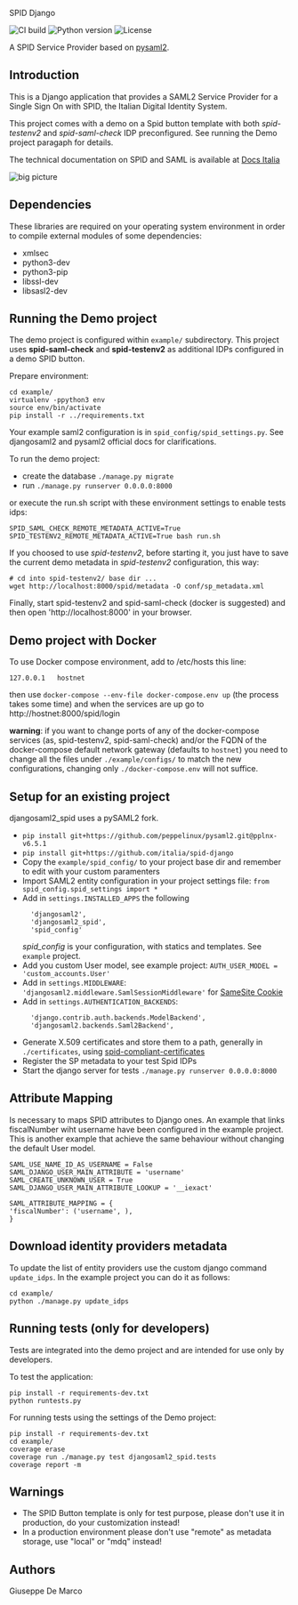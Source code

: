 SPID Django

![CI build](https://github.com/italia/spid-django/workflows/spid-django/badge.svg)
![Python version](https://img.shields.io/badge/license-Apache%202-blue.svg)
![License](https://img.shields.io/badge/python-3.7%20%7C%203.8%20%7C%203.9-blue.svg)


A SPID Service Provider based on [pysaml2](https://github.com/identitypython/pysaml2).


Introduction
------------

This is a Django application that provides a SAML2 Service Provider
for a Single Sign On with SPID, the Italian Digital Identity System.

This project comes with a demo on a Spid button template with both *spid-testenv2*
and *spid-saml-check* IDP preconfigured. See running the Demo project paragaph for details.

The technical documentation on SPID and SAML is available at [Docs Italia](https://docs.italia.it/italia/spid/spid-regole-tecniche)

![big picture](gallery/animated.gif)


Dependencies
------------

These libraries are required on your operating system environment
in order to compile external modules of some dependencies:

- xmlsec
- python3-dev
- python3-pip
- libssl-dev
- libsasl2-dev


Running the Demo project
------------------------

The demo project is configured within `example/` subdirectory.
This project uses **spid-saml-check** and **spid-testenv2** as
additional IDPs configured in a demo SPID button.

Prepare environment:
````
cd example/
virtualenv -ppython3 env
source env/bin/activate
pip install -r ../requirements.txt
````

Your example saml2 configuration is in `spid_config/spid_settings.py`.
See djangosaml2 and pysaml2 official docs for clarifications.

To run the demo project:
 - create the database `./manage.py migrate`
 - run `./manage.py runserver 0.0.0.0:8000`

or execute the run.sh script with these environment settings to enable tests idps:

 ````
 SPID_SAML_CHECK_REMOTE_METADATA_ACTIVE=True SPID_TESTENV2_REMOTE_METADATA_ACTIVE=True bash run.sh
 ````

If you choosed to use *spid-testenv2*, before starting it, you just have to save the
current demo metadata in *spid-testenv2* configuration, this way:

````
# cd into spid-testenv2/ base dir ...
wget http://localhost:8000/spid/metadata -O conf/sp_metadata.xml
````

Finally, start spid-testenv2 and spid-saml-check (docker is suggested) and
then open 'http://localhost:8000' in your browser.


Demo project with Docker
------------------------

To use Docker compose environment, add to /etc/hosts this line:
````
127.0.0.1	hostnet
````

then use `docker-compose --env-file docker-compose.env up` (the process takes some time) and when the services are up go to http://hostnet:8000/spid/login

**warning**: if you want to change ports of any of the docker-compose services (as, spid-testenv2, spid-saml-check) and/or the FQDN of the docker-compose default network gateway (defaults to `hostnet`) you need to change all the files
under `./example/configs/` to match the new configurations, changing only `./docker-compose.env` will not suffice.


Setup for an existing project
-----------------------------

djangosaml2_spid uses a pySAML2 fork.

* `pip install git+https://github.com/peppelinux/pysaml2.git@pplnx-v6.5.1`
* `pip install git+https://github.com/italia/spid-django`
* Copy the `example/spid_config/` to your project base dir and remember to edit with your custom paramenters
* Import SAML2 entity configuration in your project settings file: `from spid_config.spid_settings import *`
* Add in `settings.INSTALLED_APPS` the following
  ```
    'djangosaml2',
    'djangosaml2_spid',
    'spid_config'
  ```
  _spid_config_ is your configuration, with statics and templates. See `example` project.
* Add you custom User model, see example project: `AUTH_USER_MODEL = 'custom_accounts.User'`
* Add in `settings.MIDDLEWARE`: `'djangosaml2.middleware.SamlSessionMiddleware'` for [SameSite Cookie](https://github.com/knaperek/djangosaml2#samesite-cookie)
* Add in `settings.AUTHENTICATION_BACKENDS`:
  ```
    'django.contrib.auth.backends.ModelBackend',
    'djangosaml2.backends.Saml2Backend',
  ```
* Generate X.509 certificates and store them to a path, generally in `./certificates`, using [spid-compliant-certificates](https://github.com/italia/spid-compliant-certificates)
* Register the SP metadata to your test Spid IDPs
* Start the django server for tests `./manage.py runserver 0.0.0.0:8000`


Attribute Mapping
-----------------
Is necessary to maps SPID attributes to Django ones.
An example that links fiscalNumber wiht username have been configured in the example project.
This is another example that achieve the same behaviour without changing the default User model.

````
SAML_USE_NAME_ID_AS_USERNAME = False
SAML_DJANGO_USER_MAIN_ATTRIBUTE = 'username'
SAML_CREATE_UNKNOWN_USER = True
SAML_DJANGO_USER_MAIN_ATTRIBUTE_LOOKUP = '__iexact'

SAML_ATTRIBUTE_MAPPING = {
'fiscalNumber': ('username', ),
}
````

Download identity providers metadata
-----------------------------------

To update the list of entity providers use the custom django command `update_idps`.
In the example project you can do it as follows:

````
cd example/
python ./manage.py update_idps
````

Running tests (only for developers)
-----------------------------------

Tests are integrated into the demo project and are intended for use
only by developers.

To test the application:
````
pip install -r requirements-dev.txt
python runtests.py
````

For running tests using the settings of the Demo project:
````
pip install -r requirements-dev.txt
cd example/
coverage erase
coverage run ./manage.py test djangosaml2_spid.tests
coverage report -m
````

Warnings
--------

- The SPID Button template is only for test purpose, please don't use it in production, do your customization instead!
- In a production environment please don't use "remote" as metadata storage, use "local" or "mdq" instead!

Authors
------------

Giuseppe De Marco
